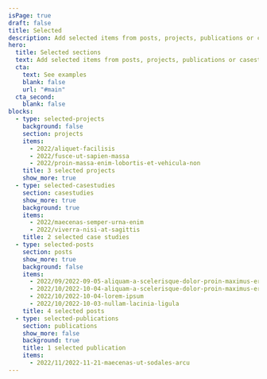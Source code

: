```yaml
---
isPage: true
draft: false
title: Selected
description: Add selected items from posts, projects, publications or casestudies.
hero:
  title: Selected sections
  text: Add selected items from posts, projects, publications or casestudies.
  cta:
    text: See examples
    blank: false
    url: "#main"
  cta_second:
    blank: false
blocks:
  - type: selected-projects
    background: false
    section: projects
    items:
      - 2022/aliquet-facilisis
      - 2022/fusce-ut-sapien-massa
      - 2022/proin-massa-enim-lobortis-et-vehicula-non
    title: 3 selected projects
    show_more: true
  - type: selected-casestudies
    section: casestudies
    show_more: true
    background: true
    items:
      - 2022/maecenas-semper-urna-enim
      - 2022/viverra-nisi-at-sagittis
    title: 2 selected case studies
  - type: selected-posts
    section: posts
    show_more: true
    background: false
    items:
      - 2022/09/2022-09-05-aliquam-a-scelerisque-dolor-proin-maximus-eros-et-pellentesque
      - 2022/10/2022-10-04-aliquam-a-scelerisque-dolor-proin-maximus-eros-et-pellentesque-rhoncus
      - 2022/10/2022-10-04-lorem-ipsum
      - 2022/10/2022-10-03-nullam-lacinia-ligula
    title: 4 selected posts
  - type: selected-publications
    section: publications
    show_more: false
    background: true
    title: 1 selected publication
    items:
      - 2022/11/2022-11-21-maecenas-ut-sodales-arcu
---
```

